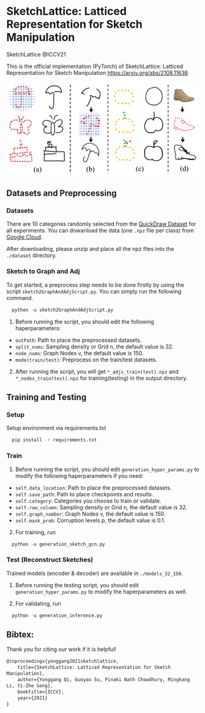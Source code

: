 SketchLattice: Latticed Representation for Sketch Manipulation
========================================================

SketchLattice @ICCV21

This is the official implementation (PyTorch) of SketchLattice: Latticed Representation for Sketch Manipulation https://arxiv.org/abs/2108.11636

<img src="./docs/front.png" width="650px"></img>

## Datasets and Preprocessing

### Datasets
  
There are 10 categories randomly selected from the <a href="https://github.com/googlecreativelab/quickdraw-dataset#sketch-rnn-quickdraw-dataset" target="_blank">QuickDraw Dataset<a> for all experiments. You can dowanload the data (one `.npz` file per class) from <a href="https://drive.google.com/file/d/1spj0eHU8HPtp1ET-3FVjWsja2G8F8CSF/view?usp=sharing" target="_blank">Google Cloud<a>.

After downloading, please unzip and place all the npz files into the `./dataset` directory.

### Sketch to Graph and Adj

To get started, a preprocess step needs to be done firstly by using the script `sketch2GraphAndAdjScript.py`. You can simply run the following command.
  ```python
    python -u sketch2GraphAndAdjScript.py
  ```
  
1. Before running the script, you should edit the following haperparameters:
  * `outPath`: Path to place the preprocessed datasets.
  * `split_nums`: Sampling density or Grid n, the default value is 32.
  * `node_nums`: Graph Nodes v, the default value is 150.
  * `mode(train/test)`: Preprocess on the train/test datasets.
  
2. After running the script, you will get `*_adjs_train(test).npz` and `*_nodes_train(test).npz` for training(testing) in the output directory.

## Training and Testing
  
### Setup
  
Setup environment via requirements.txt

```bash
  pip install -r requirements.txt
```
  
### Train

1. Before running the script, you should edit `generation_hyper_params.py` to modify the following haperparameters if you need:
  * `self.data_location`: Path to place the preprocessed datasets.
  * `self.save_path`: Path to place checkpoints and results.
  * `self.category`: Categories you choose to train or validate.
  * `self.row_column`: Sampling density or Grid n, the default value is 32.
  * `self.graph_number`: Graph Nodes v, the default value is 150.
  * `self.mask_prob`: Corruption levels p, the default value is 0.1.

2. For training, run
  ```python
    python -u generation_sketch_gcn.py
  ``` 

### Test (Reconstruct Sketches)

Trained models (encoder & decoder) are available in `./models_32_150`.
  
1. Before running the testing script, you should edit `generation_hyper_params.py` to modify the haperparameters as well.

2. For validating, run
  ```python
    python -u generation_inference.py
  ``` 
  
## Bibtex: 
Thank you for citing our work if it is helpful!

    @inproceedings{yonggang2021sketchlattice,
        title={SketchLattice: Latticed Representation for Sketch Manipulation},
        author={Yonggang Qi, Guoyao Su, Pinaki Nath Chowdhury, Mingkang Li, Yi-Zhe Song},
        booktitle={ICCV},
        year={2021}
    }
